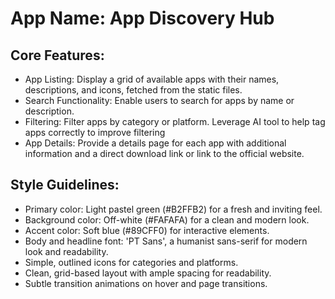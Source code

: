 # **App Name**: App Discovery Hub

## Core Features:

- App Listing: Display a grid of available apps with their names, descriptions, and icons, fetched from the static files.
- Search Functionality: Enable users to search for apps by name or description.
- Filtering: Filter apps by category or platform. Leverage AI tool to help tag apps correctly to improve filtering
- App Details: Provide a details page for each app with additional information and a direct download link or link to the official website.

## Style Guidelines:

- Primary color: Light pastel green (#B2FFB2) for a fresh and inviting feel.
- Background color: Off-white (#FAFAFA) for a clean and modern look.
- Accent color: Soft blue (#89CFF0) for interactive elements.
- Body and headline font: 'PT Sans', a humanist sans-serif for modern look and readability.
- Simple, outlined icons for categories and platforms.
- Clean, grid-based layout with ample spacing for readability.
- Subtle transition animations on hover and page transitions.